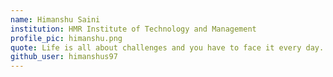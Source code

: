 ```yaml
---
name: Himanshu Saini
institution: HMR Institute of Technology and Management
profile_pic: himanshu.png
quote: Life is all about challenges and you have to face it every day.
github_user: himanshus97
---
```

